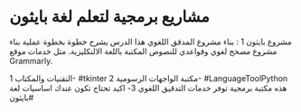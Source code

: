 # مشاريع برمجية لتعلم لغة بايثون


مشروع بايثون 1 : بناء مشروع المدقق اللغوي
هذا الدرس يشرح خطوة بخطوة عملية بناء مشروع مصحح لغوي وقواعدي للنصوص المكتبة باللغة الالنكليزية. مثل خدمات موقع Grammarly.

التقنيات والمكتاب 
1- #tkinter 
مكتبة الواجهات الرسومية
2- #LanguageToolPython 
هذه مكتبة برمجية توفر خدمات التدقيق اللغوي
3- 
اكيد تحتاج تكون عندك اساسيات لغة #بايثون


